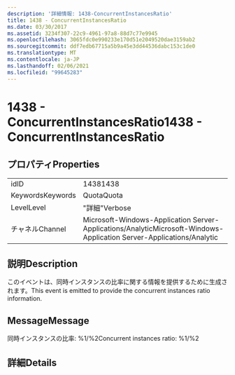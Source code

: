 ```yaml
---
description: '詳細情報: 1438-ConcurrentInstancesRatio'
title: 1438 - ConcurrentInstancesRatio
ms.date: 03/30/2017
ms.assetid: 3234f307-22c9-4961-97a8-88d7c77e9945
ms.openlocfilehash: 3065fdc0e990233e170d51e2049520dae3159ab2
ms.sourcegitcommit: ddf7edb67715a5b9a45e3dd44536dabc153c1de0
ms.translationtype: MT
ms.contentlocale: ja-JP
ms.lasthandoff: 02/06/2021
ms.locfileid: "99645283"
---
```

# <a name="1438---concurrentinstancesratio"></a><span data-ttu-id="9b47b-103">1438 - ConcurrentInstancesRatio</span><span class="sxs-lookup"><span data-stu-id="9b47b-103">1438 - ConcurrentInstancesRatio</span></span>

## <a name="properties"></a><span data-ttu-id="9b47b-104">プロパティ</span><span class="sxs-lookup"><span data-stu-id="9b47b-104">Properties</span></span>  
  
|||  
|-|-|  
|<span data-ttu-id="9b47b-105">id</span><span class="sxs-lookup"><span data-stu-id="9b47b-105">ID</span></span>|<span data-ttu-id="9b47b-106">1438</span><span class="sxs-lookup"><span data-stu-id="9b47b-106">1438</span></span>|  
|<span data-ttu-id="9b47b-107">Keywords</span><span class="sxs-lookup"><span data-stu-id="9b47b-107">Keywords</span></span>|<span data-ttu-id="9b47b-108">Quota</span><span class="sxs-lookup"><span data-stu-id="9b47b-108">Quota</span></span>|  
|<span data-ttu-id="9b47b-109">Level</span><span class="sxs-lookup"><span data-stu-id="9b47b-109">Level</span></span>|<span data-ttu-id="9b47b-110">"詳細"</span><span class="sxs-lookup"><span data-stu-id="9b47b-110">Verbose</span></span>|  
|<span data-ttu-id="9b47b-111">チャネル</span><span class="sxs-lookup"><span data-stu-id="9b47b-111">Channel</span></span>|<span data-ttu-id="9b47b-112">Microsoft-Windows-Application Server-Applications/Analytic</span><span class="sxs-lookup"><span data-stu-id="9b47b-112">Microsoft-Windows-Application Server-Applications/Analytic</span></span>|  
  
## <a name="description"></a><span data-ttu-id="9b47b-113">説明</span><span class="sxs-lookup"><span data-stu-id="9b47b-113">Description</span></span>  

 <span data-ttu-id="9b47b-114">このイベントは、同時インスタンスの比率に関する情報を提供するために生成されます。</span><span class="sxs-lookup"><span data-stu-id="9b47b-114">This event is emitted to provide the concurrent instances ratio information.</span></span>  
  
## <a name="message"></a><span data-ttu-id="9b47b-115">Message</span><span class="sxs-lookup"><span data-stu-id="9b47b-115">Message</span></span>  

 <span data-ttu-id="9b47b-116">同時インスタンスの比率: %1/%2</span><span class="sxs-lookup"><span data-stu-id="9b47b-116">Concurrent instances ratio: %1/%2</span></span>  
  
## <a name="details"></a><span data-ttu-id="9b47b-117">詳細</span><span class="sxs-lookup"><span data-stu-id="9b47b-117">Details</span></span>
